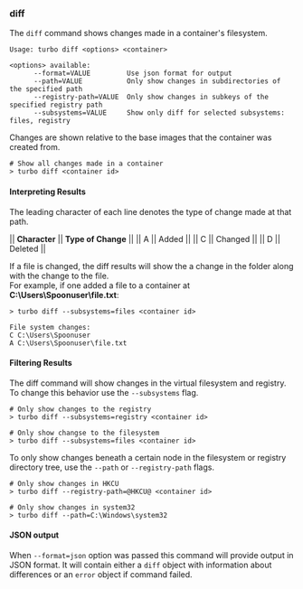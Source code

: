 ### diff

The `diff` command shows changes made in a container's filesystem. 

```
Usage: turbo diff <options> <container>

<options> available:
      --format=VALUE         Use json format for output
      --path=VALUE           Only show changes in subdirectories of the specified path
      --registry-path=VALUE  Only show changes in subkeys of the specified registry path
      --subsystems=VALUE     Show only diff for selected subsystems: files, registry
```

Changes are shown relative to the base images that the container was created from. 

```
# Show all changes made in a container
> turbo diff <container id>
```

#### Interpreting Results

The leading character of each line denotes the type of change made at that path. 

|| **Character** || **Type of Change** ||
|| A || Added ||
|| C || Changed ||
|| D || Deleted ||

If a file is changed, the diff results will show the a change in the folder along with the change to the file.  
For example, if one added a file to a container at **C:\Users\Spoonuser\file.txt**: 

```
> turbo diff --subsystems=files <container id>

File system changes:
C C:\Users\Spoonuser
A C:\Users\Spoonuser\file.txt
```

#### Filtering Results

The diff command will show changes in the virtual filesystem and registry. To change this behavior use the `--subsystems` flag.

```
# Only show changes to the registry
> turbo diff --subsystems=registry <container id>

# Only show changse to the filesystem
> turbo diff --subsystems=files <container id>
```

To only show changes beneath a certain node in the filesystem or registry directory tree, use the `--path` or `--registry-path` flags. 

```
# Only show changes in HKCU
> turbo diff --registry-path=@HKCU@ <container id>

# Only show changes in system32
> turbo diff --path=C:\Windows\system32
```

#### JSON output

When `--format=json` option was passed this command will provide output in JSON format. It will contain either a `diff` object with information about differences or an `error` object if command failed.